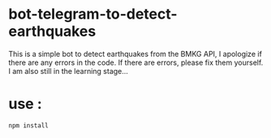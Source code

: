 # bot-telegram-to-detect-earthquakes
This is a simple bot to detect earthquakes from the BMKG API, I apologize if there are any errors in the code. If there are errors, please fix them yourself. I am also still in the learning stage...


# use :
```
npm install
```
